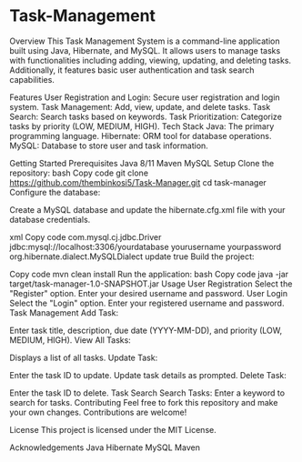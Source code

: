 # Task-Management
Overview
This Task Management System is a command-line application built using Java, Hibernate, and MySQL. It allows users to manage tasks with functionalities including adding, viewing, updating, and deleting tasks. Additionally, it features basic user authentication and task search capabilities.

Features
User Registration and Login: Secure user registration and login system.
Task Management: Add, view, update, and delete tasks.
Task Search: Search tasks based on keywords.
Task Prioritization: Categorize tasks by priority (LOW, MEDIUM, HIGH).
Tech Stack
Java: The primary programming language.
Hibernate: ORM tool for database operations.
MySQL: Database to store user and task information.

Getting Started
Prerequisites
Java 8/11
Maven
MySQL
Setup
Clone the repository:
bash
Copy code
git clone https://github.com/thembinkosi5/Task-Manager.git
cd task-manager
Configure the database:

Create a MySQL database and update the hibernate.cfg.xml file with your database credentials.

xml
Copy code
<hibernate-configuration>
    <session-factory>
        <property name="hibernate.connection.driver_class">com.mysql.cj.jdbc.Driver</property>
        <property name="hibernate.connection.url">jdbc:mysql://localhost:3306/yourdatabase</property>
        <property name="hibernate.connection.username">yourusername</property>
        <property name="hibernate.connection.password">yourpassword</property>
        <property name="hibernate.dialect">org.hibernate.dialect.MySQLDialect</property>
        <property name="hibernate.hbm2ddl.auto">update</property>
        <property name="show_sql">true</property>
    </session-factory>
</hibernate-configuration>
Build the project:

Copy code
mvn clean install
Run the application:
bash
Copy code
java -jar target/task-manager-1.0-SNAPSHOT.jar
Usage
User Registration
Select the "Register" option.
Enter your desired username and password.
User Login
Select the "Login" option.
Enter your registered username and password.
Task Management
Add Task:

Enter task title, description, due date (YYYY-MM-DD), and priority (LOW, MEDIUM, HIGH).
View All Tasks:

Displays a list of all tasks.
Update Task:

Enter the task ID to update.
Update task details as prompted.
Delete Task:

Enter the task ID to delete.
Task Search
Search Tasks:
Enter a keyword to search for tasks.
Contributing
Feel free to fork this repository and make your own changes. Contributions are welcome!

License
This project is licensed under the MIT License.

Acknowledgements
Java
Hibernate
MySQL
Maven
